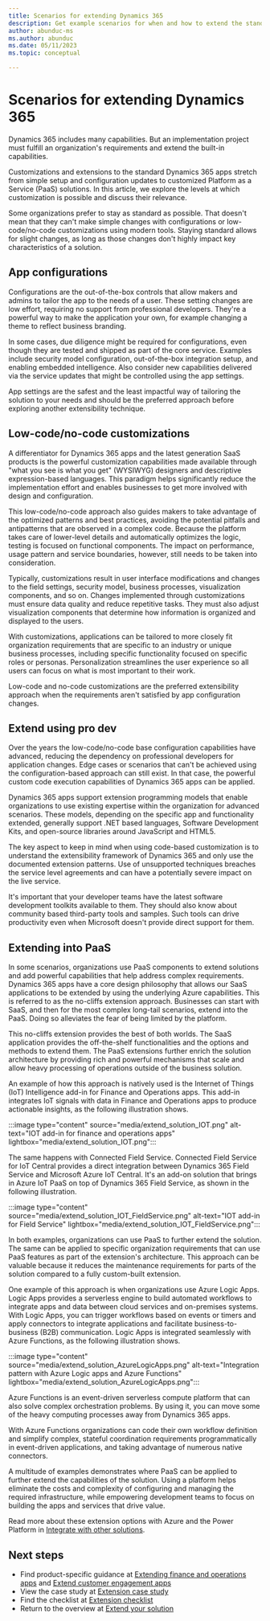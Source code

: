```yaml
---
title: Scenarios for extending Dynamics 365
description: Get example scenarios for when and how to extend the standard capabilities in Dynamics 365 implementation projects.
author: abunduc-ms
ms.author: abunduc
ms.date: 05/11/2023
ms.topic: conceptual

---
```


# Scenarios for extending Dynamics 365

Dynamics 365 includes many capabilities. But an implementation project must fulfill an organization's requirements and extend the built-in capabilities.  

Customizations and extensions to the standard Dynamics 365 apps stretch from simple setup and configuration updates to customized Platform as a Service (PaaS) solutions. In this article, we explore the levels at which customization is possible and discuss their relevance.

Some organizations prefer to stay as standard as possible. That doesn't mean that they can't make simple changes with configurations or low-code/no-code customizations using modern tools. Staying standard allows for slight changes, as long as those changes don't highly impact key characteristics of a solution.

## App configurations

Configurations are the out-of-the-box controls that allow makers and admins to tailor the app to the needs of a user. These setting changes are low effort, requiring no support from professional developers. They're a powerful way to make the application your own, for example changing a theme to reflect business branding.

In some cases, due diligence might be required for configurations, even though they are tested and shipped as part of the core service. Examples include security model configuration, out-of-the-box integration setup, and enabling embedded intelligence. Also consider new capabilities delivered via the service updates that might be controlled using the app settings.

App settings are the safest and the least impactful way of tailoring the solution to your needs and should be the preferred approach before exploring another extensibility technique.

## Low-code/no-code customizations

A differentiator for Dynamics 365 apps and the latest generation SaaS products is the powerful customization capabilities made available through "what you see is what you get" (WYSIWYG) designers and descriptive expression-based languages. This paradigm helps significantly reduce the implementation effort and enables businesses to get more involved with design and configuration.

This low-code/no-code approach also guides makers to take advantage of the optimized patterns and best practices, avoiding the potential pitfalls and antipatterns that are observed in a complex code. Because the platform takes care of lower-level details and automatically optimizes the logic, testing is focused on functional components. The impact on performance, usage pattern and service boundaries, however, still needs to be taken into consideration.

Typically, customizations result in user interface modifications and changes to the field settings, security model, business processes, visualization components, and so on. Changes implemented through customizations must ensure data quality and reduce repetitive tasks. They must also adjust visualization components that determine how information is organized and displayed to the users.

With customizations, applications can be tailored to more closely fit organization requirements that are specific to an industry or unique business processes, including specific functionality focused on specific roles or personas. Personalization streamlines the user experience so all users can focus on what is most important to their work.  

Low-code and no-code customizations are the preferred extensibility approach when the requirements aren't satisfied by app configuration changes.

## Extend using pro dev

Over the years the low-code/no-code base configuration capabilities have advanced, reducing the dependency on professional developers for application changes. Edge cases or scenarios that can't be achieved using the configuration-based approach can still exist. In that case, the powerful custom code execution capabilities of Dynamics 365 apps can be applied.

Dynamics 365 apps support extension programming models that enable organizations to use existing expertise within the organization for advanced scenarios. These models, depending on the specific app and functionality extended, generally support .NET based languages, Software Development Kits, and open-source libraries around JavaScript and HTML5.

The key aspect to keep in mind when using code-based customization is to understand the extensibility framework of Dynamics 365 and only use the documented extension patterns. Use of unsupported techniques breaches the service level agreements and can have a potentially severe impact on the live service.

It's important that your developer teams have the latest software development toolkits available to them. They should also know about community based third-party tools and samples. Such tools can drive productivity even when Microsoft doesn't provide direct support for them.

## Extending into PaaS

In some scenarios, organizations use PaaS components to extend solutions and add powerful capabilities that help address complex requirements. Dynamics 365 apps have a core design philosophy that allows our SaaS applications to be extended by using the underlying Azure capabilities. This is referred to as the no-cliffs extension approach. Businesses can start with SaaS, and then for the most complex long-tail scenarios, extend into the PaaS. Doing so alleviates the fear of being limited by the platform.

This no-cliffs extension provides the best of both worlds. The SaaS application provides the off-the-shelf functionalities and the options and methods to extend them. The PaaS extensions further enrich the solution architecture by providing rich and powerful mechanisms that scale and allow heavy processing of operations outside of the business solution.

An example of how this approach is natively used is the Internet of Things (IoT) Intelligence add-in for Finance and Operations apps. This add-in integrates IoT signals with data in Finance and Operations apps to produce actionable insights, as the following illustration shows.

:::image type="content" source="media/extend_solution_IOT.png" alt-text="IOT add-in for finance and operations apps" lightbox="media/extend_solution_IOT.png":::

The same happens with Connected Field Service. Connected Field Service for IoT Central provides a direct integration between Dynamics 365 Field Service and Microsoft Azure IoT Central. It's an add-on solution that brings in Azure IoT PaaS on top of Dynamics 365 Field Service, as shown in the following illustration.

:::image type="content" source="media/extend_solution_IOT_FieldService.png" alt-text="IOT add-in for Field Service" lightbox="media/extend_solution_IOT_FieldService.png":::

In both examples, organizations can use PaaS to further extend the solution. The same can be applied to specific organization requirements that can use PaaS features as part of the extension's architecture. This approach can be valuable because it reduces the maintenance requirements for parts of the solution compared to a fully custom-built extension.

One example of this approach is when organizations use Azure Logic Apps. Logic Apps provides a serverless engine to build automated workflows to integrate apps and data between cloud services and on-premises systems. With Logic Apps, you can trigger workflows based on events or timers and apply connectors to integrate applications and facilitate business-to-business (B2B) communication. Logic Apps is integrated seamlessly with Azure Functions, as the following illustration shows.

:::image type="content" source="media/extend_solution_AzureLogicApps.png" alt-text="Integration pattern with Azure Logic apps and Azure Functions" lightbox="media/extend_solution_AzureLogicApps.png":::

Azure Functions is an event-driven serverless compute platform that can also solve complex orchestration problems. By using it, you can move some of the heavy computing processes away from Dynamics 365 apps.

With Azure Functions organizations can code their own workflow definition and simplify complex, stateful coordination requirements programmatically in event-driven applications, and taking advantage of numerous native connectors.

A multitude of examples demonstrates where PaaS can be applied to further extend the capabilities of the solution. Using a platform helps eliminate the costs and complexity of configuring and managing the required infrastructure, while empowering development teams to focus on building the apps and services that drive value.

Read more about these extension options with Azure and the Power Platform in [Integrate with other solutions](integrate-other-solutions.md).

## Next steps

- Find product-specific guidance at [Extending finance and operations apps](extend-your-solution-guidance-product-fo.md) and [Extend customer engagement apps](extend-your-solution-guidance-product-ce.md)  
- View the case study at [Extension case study](extend-your-solution-case-study.md)  
- Find the checklist at [Extension checklist](extend-your-solution-checklist.md)  
- Return to the overview at [Extend your solution](extend-your-solution.md)  
